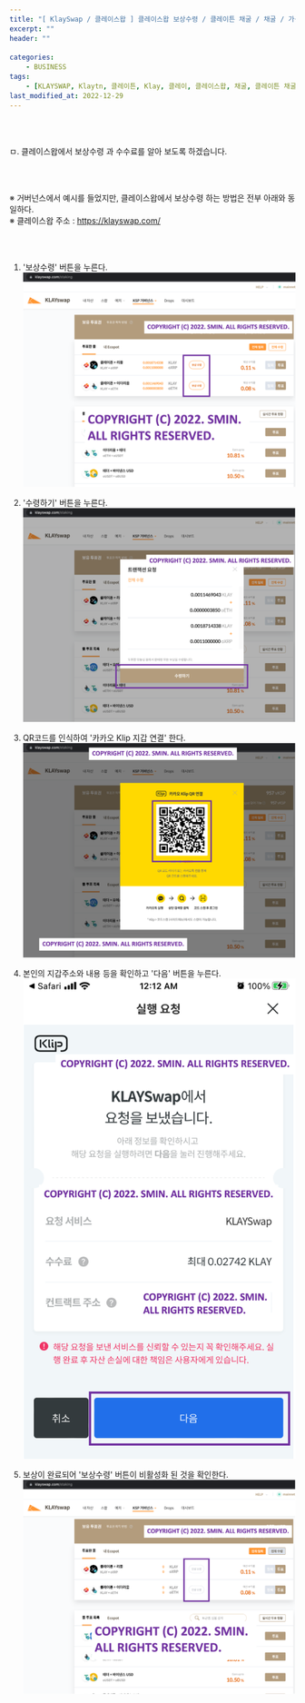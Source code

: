 ```yaml
---
title: "[ KlaySwap / 클레이스왑 ] 클레이스왑 보상수령 / 클레이튼 채굴 / 채굴 / 가상화폐 채굴"
excerpt: ""
header: ""

categories:
    - BUSINESS
tags:
    - [KLAYSWAP, Klaytn, 클레이튼, Klay, 클레이, 클레이스왑, 채굴, 클레이튼 채굴, 클레이 채굴, Klip, 카카오 지갑, 클레이스왑 보상수령, 보상수령, 가상화폐 보상, 가상화폐 채굴]
last_modified_at: 2022-12-29
---
```


<br><br>

ㅁ. 클레이스왑에서 보상수령 과 수수료를 알아 보도록 하겠습니다.

<br><br>

※ 거버넌스에서 예시를 들었지만, 클레이스왑에서 보상수령 하는 방법은 전부 아래와 동일하다.<br>
※ 클레이스왑 주소 : https://klayswap.com/

<br><br>

1. '보상수령' 버튼을 누른다.
![](/upload/klayswap/02_gathering/00.png)


2. '수령하기' 버튼을 누른다.
![](/upload/klayswap/02_gathering/01.png)


3. QR코드를 인식하여 '카카오 Klip 지갑 연결' 한다.
![](/upload/klayswap/02_gathering/02.png)


4. 본인의 지갑주소와 내용 등을 확인하고 '다음' 버튼을 누른다.
![](/upload/klayswap/02_gathering/03.png)


5. 보상이 완료되어 '보상수령' 버튼이 비활성화 된 것을 확인한다.
![](/upload/klayswap/02_gathering/04.png)


